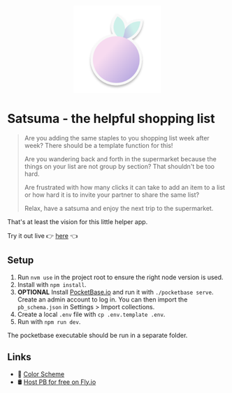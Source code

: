 <p align="center">
  <img  height="200" src="static/icon_255x255_clear.svg">
</p>

# Satsuma - the helpful shopping list

> Are you adding the same staples to you shopping list week after week? There should be a template function for this!
>
> Are you wandering back and forth in the supermarket because the things on your list are not group by section? That shouldn't be too hard.
>
> Are frustrated with how many clicks it can take to add an item to a list or how hard it is to invite your partner to share the same list?
>
> Relax, have a satsuma and enjoy the next trip to the supermarket.
>


That's at least the vision for this little helper app.

Try it out live 👉 [here](https://main--satsuma-shopping.netlify.app) 👈

## Setup

1. Run `nvm use` in the project root to ensure the right node version is used.
2. Install with `npm install`.
3. **OPTIONAL** Install [PocketBase.io](https://pocketbase.io/) and run it with `./pocketbase serve`.
Create an admin account to log in. You can then import the `pb_schema.json` in Settings > Import collections.
4. Create a local `.env` file with `cp .env.template .env`.
5. Run with `npm run dev`.

The pocketbase executable should be run in a separate folder.

## Links

- 🎨 [Color Scheme](https://colorhunt.co/palette/cdf0eaf9f9f9f7dbf0beaee2)
- 🛢️ [Host PB for free on Fly.io](https://github.com/pocketbase/pocketbase/discussions/537)
